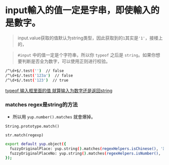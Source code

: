 # input輸入的值一定是字串，即使輸入的是數字。

> input.value获取的值默认为string类型，因此获取到的`1`其实是`'1'`，接楼上的，
> 

> `#input` 中的值一定是个字符串，所以你 `typeof` 之后是 `string`。如果你想要判断是否全为数字，可以使用正则进行校验。
> 

```bash
/^\d+$/.test('')  // false
/^\d+$/.test('123a')  // false
/^\d+$/.test('123')  // true
```

[typeof 输入框里面的值 就算输入为数字还是返回string](https://segmentfault.com/q/1010000007509465)

### matches regex是string的方法

- 所以用 `yup.number().matches` 就會爆掉。

`String.prototype.match()`

`str.match(regexp)`

```bash
export default yup.object({
  fuzzyOriginalPlace: yup.string().matches(regexHelpers.isChinese(), '請輸入中文'),
  fuzzyOriginalPlaceNo: yup.string().matches(regexHelpers.isNumber(), '請輸入數字'),
});
```
